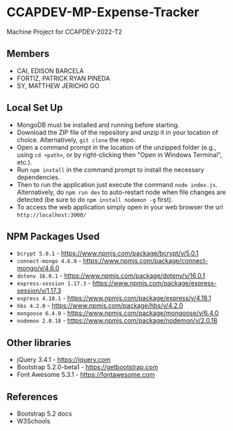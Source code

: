 # CCAPDEV-MP-Expense-Tracker
Machine Project for CCAPDEV-2022-T2

## Members
- CAI, EDISON BARCELA
- FORTIZ, PATRICK RYAN PINEDA
- SY, MATTHEW JERICHO GO

## Local Set Up
- MongoDB must be installed and running before starting.
- Download the ZIP file of the repository and unzip it in your location of choice. Alternatively, `git clone` the repo.
- Open a command prompt in the location of the unzipped folder (e.g., using `cd <path>`, or by right-clicking then "Open in Windows Terminal", etc.).
- Run `npm install` in the command prompt to install the necessary dependencies.
- Then to run the application just execute the command `node index.js`. Alternatively, do `npm run dev` to auto-restart node when file changes are detected (be sure to do `npm install nodemon -g` first).
- To access the web application simply open in your web browser the url `http://localhost:3000/`

## NPM Packages Used
- `bcrypt 5.0.1` - https://www.npmjs.com/package/bcrypt/v/5.0.1
- `connect-mongo 4.6.0` - https://www.npmjs.com/package/connect-mongo/v/4.6.0
- `dotenv 16.0.1` - https://www.npmjs.com/package/dotenv/v/16.0.1
- `express-session 1.17.3` - https://www.npmjs.com/package/express-session/v/1.17.3
- `express 4.18.1` - https://www.npmjs.com/package/express/v/4.18.1
- `hbs 4.2.0` - https://www.npmjs.com/package/hbs/v/4.2.0
- `mongoose 6.4.0` - https://www.npmjs.com/package/mongoose/v/6.4.0
- `nodemon 2.0.18` - https://www.npmjs.com/package/nodemon/v/2.0.18

## Other libraries
- jQuery 3.4.1 - https://jquery.com
- Bootstrap 5.2.0-beta1 - https://getbootstrap.com
- Font Awesome 5.3.1 - https://fontawesome.com

## References
- Bootstrap 5.2 docs
- W3Schools

